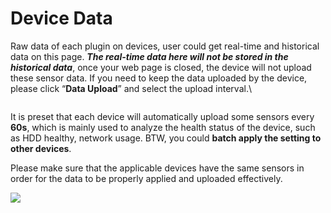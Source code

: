 # Device Data

Raw data of each plugin on devices, user could get real-time and historical data on this page. _**The real-time data here will not be stored in the historical data**_, once your web page is closed, the device will not upload these sensor data. If you need to keep the data uploaded by the device, please click “**Data Upload**” and select the upload interval.\


<figure><img src="https://i.imgur.com/AoXwS2y.png" alt=""><figcaption></figcaption></figure>

It is preset that each device will automatically upload some sensors every **60s**, which is mainly used to analyze the health status of the device, such as HDD healthy, network usage. BTW, you could **batch apply the setting to other devices**.

Please make sure that the applicable devices have the same sensors in order for the data to be properly applied and uploaded effectively.

![](https://hackmd.io/\_uploads/SJeeHQ3Un.png)
